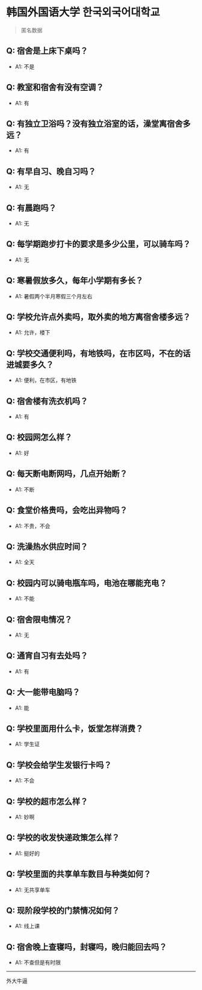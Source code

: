 # 韩国外国语大学 한국외국어대학교
> 匿名数据
## Q: 宿舍是上床下桌吗？
- A1: 不是
## Q: 教室和宿舍有没有空调？
- A1: 有
## Q: 有独立卫浴吗？没有独立浴室的话，澡堂离宿舍多远？
- A1: 有
## Q: 有早自习、晚自习吗？
- A1: 无
## Q: 有晨跑吗？
- A1: 无
## Q: 每学期跑步打卡的要求是多少公里，可以骑车吗？
- A1: 无
## Q: 寒暑假放多久，每年小学期有多长？
- A1: 暑假两个半月寒假三个月左右
## Q: 学校允许点外卖吗，取外卖的地方离宿舍楼多远？
- A1: 允许，楼下
## Q: 学校交通便利吗，有地铁吗，在市区吗，不在的话进城要多久？
- A1: 便利，在市区，有地铁
## Q: 宿舍楼有洗衣机吗？
- A1: 有
## Q: 校园网怎么样？
- A1: 好
## Q: 每天断电断网吗，几点开始断？
- A1: 不断
## Q: 食堂价格贵吗，会吃出异物吗？
- A1: 不贵，不会
## Q: 洗澡热水供应时间？
- A1: 全天
## Q: 校园内可以骑电瓶车吗，电池在哪能充电？
- A1: 不能
## Q: 宿舍限电情况？
- A1: 无
## Q: 通宵自习有去处吗？
- A1: 有
## Q: 大一能带电脑吗？
- A1: 能
## Q: 学校里面用什么卡，饭堂怎样消费？
- A1: 学生证
## Q: 学校会给学生发银行卡吗？
- A1: 不会
## Q: 学校的超市怎么样？
- A1: 妙啊
## Q: 学校的收发快递政策怎么样？
- A1: 挺好的
## Q: 学校里面的共享单车数目与种类如何？
- A1: 无共享单车
## Q: 现阶段学校的门禁情况如何？
- A1: 线上课
## Q: 宿舍晚上查寝吗，封寝吗，晚归能回去吗？
- A1: 不查但是有时限
***
外大牛逼